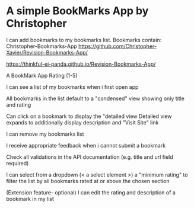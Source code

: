 # A simple BookMarks App by Christopher
I can add bookmarks to my bookmarks list.
Bookmarks contain:
 Christopher-Bookmarks-App
<https://github.com/Christopher-Xavier/Revision-Bookmarks-App/>

<https://thinkful-ei-panda.github.io/Revision-Bookmarks-App/>

A BookMark App
 Rating (1-5)

I can see a list of my bookmarks when i first open app

All bookmarks in the list default to a "condensed" view showing only title and rating

Can click on a bookmark to display the "detailed view
 Detailed view expands to additionally display description and "Visit Site" link

I can remove my bookmarks list

I receive appropriate feedback when i cannot submit a bookmark

Check all validations in the API documentation (e.g. title and url field required)

I can select from a dropdown (< a select element >) a "minimum rating" to filter the list by all bookmarks rated at or above the chosen section

(Extension feature- optional) I can edit the rating and description of a bookmark in my list
